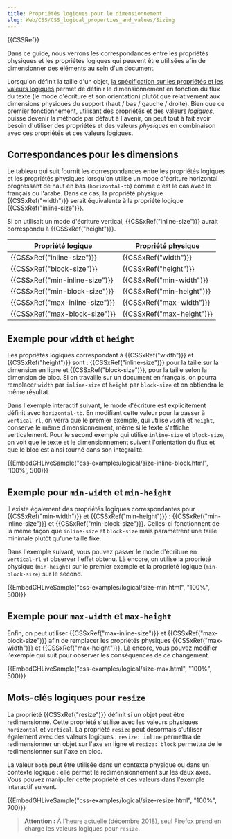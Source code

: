 ```yaml
---
title: Propriétés logiques pour le dimensionnement
slug: Web/CSS/CSS_logical_properties_and_values/Sizing
---
```


{{CSSRef}}

Dans ce guide, nous verrons les correspondances entre les propriétés physiques et les propriétés logiques qui peuvent être utilisées afin de dimensionner des éléments au sein d'un document.

Lorsqu'on définit la taille d'un objet, [la spécification sur les propriétés et les valeurs logiques](https://drafts.csswg.org/css-logical/) permet de définir le dimensionnement en fonction du flux du texte (le mode d'écriture et son orientation) plutôt que relativement aux dimensions physiques du support (haut / bas / gauche / droite). Bien que ce premier fonctionnement, utilisant des propriétés et des valeurs _logiques_, puisse devenir la méthode par défaut à l'avenir, on peut tout à fait avoir besoin d'utiliser des propriétés et des valeurs _physiques_ en combinaison avec ces propriétés et ces valeurs logiques.

## Correspondances pour les dimensions

Le tableau qui suit fournit les correspondances entre les propriétés logiques et les propriétés physiques lorsqu'on utilise un mode d'écriture horizontal progressant de haut en bas (`horizontal-tb`) comme c'est le cas avec le français ou l'arabe. Dans ce cas, la propriété physique {{CSSxRef("width")}} serait équivalente à la propriété logique {{CSSxRef("inline-size")}}.

Si on utilisait un mode d'écriture vertical, {{CSSxRef("inline-size")}} aurait correspondu à {{CSSxRef("height")}}.

| Propriété logique              | Propriété physique        |
| ------------------------------ | ------------------------- |
| {{CSSxRef("inline-size")}}     | {{CSSxRef("width")}}      |
| {{CSSxRef("block-size")}}      | {{CSSxRef("height")}}     |
| {{CSSxRef("min-inline-size")}} | {{CSSxRef("min-width")}}  |
| {{CSSxRef("min-block-size")}}  | {{CSSxRef("min-height")}} |
| {{CSSxRef("max-inline-size")}} | {{CSSxRef("max-width")}}  |
| {{CSSxRef("max-block-size")}}  | {{CSSxRef("max-height")}} |

## Exemple pour `width` et `height`

Les propriétés logiques correspondant à {{CSSxRef("width")}} et {{CSSxRef("height")}} sont : {{CSSxRef("inline-size")}} pour la taille sur la dimension en ligne et {{CSSxRef("block-size")}}, pour la taille selon la dimension de bloc. Si on travaille sur un document en français, on pourra remplacer `width` par `inline-size` et `height` par `block-size` et on obtiendra le même résultat.

Dans l'exemple interactif suivant, le mode d'écriture est explicitement définit avec `horizontal-tb`. En modifiant cette valeur pour la passer à `vertical-rl`, on verra que le premier exemple, qui utilise `width` et `height`, conserve le même dimensionnement, même si le texte s'affiche verticalement. Pour le second exemple qui utilise `inline-size` et `block-size`, on voit que le texte et le dimensionnement suivent l'orientation du flux et que le bloc est ainsi tourné dans son intégralité.

{{EmbedGHLiveSample("css-examples/logical/size-inline-block.html", '100%', 500)}}

## Exemple pour `min-width` et `min-height`

Il existe également des propriétés logiques correspondantes pour {{CSSxRef("min-width")}} et {{CSSxRef("min-height")}} : {{CSSxRef("min-inline-size")}} et {{CSSxRef("min-block-size")}}. Celles-ci fonctionnent de la même façon que `inline-size` et `block-size` mais paramètrent une taille minimale plutôt qu'une taille fixe.

Dans l'exemple suivant, vous pouvez passer le mode d'écriture en `vertical-rl` et observer l'effet obtenu. Là encore, on utilise la propriété physique (`min-height`) sur le premier exemple et la propriété logique (`min-block-size`) sur le second.

{{EmbedGHLiveSample("css-examples/logical/size-min.html", "100%", 500)}}

## Exemple pour `max-width` et `max-height`

Enfin, on peut utiliser {{CSSxRef("max-inline-size")}} et {{CSSxRef("max-block-size")}} afin de remplacer les propriétés physiques {{CSSxRef("max-width")}} et {{CSSxRef("max-height")}}. Là encore, vous pouvez modifier l'exemple qui suit pour observer les conséquences de ce changement.

{{EmbedGHLiveSample("css-examples/logical/size-max.html", "100%", 500)}}

## Mots-clés logiques pour `resize`

La propriété {{CSSxRef("resize")}} définit si un objet peut être redimensionné. Cette propriété s'utilise avec les valeurs physiques `horizontal` et `vertical`. La propriété `resize` peut désormais s'utiliser également avec des valeurs logiques : `resize: inline` permettra de redimensionner un objet sur l'axe en ligne et `resize: block` permettra de le redimensionner sur l'axe en bloc.

La valeur `both` peut être utilisée dans un contexte physique ou dans un contexte logique : elle permet le redimensionnement sur les deux axes. Vous pouvez manipuler cette propriété et ces valeurs dans l'exemple interactif suivant.

{{EmbedGHLiveSample("css-examples/logical/size-resize.html", "100%", 700)}}

> **Attention :** À l'heure actuelle (décembre 2018), seul Firefox prend en charge les valeurs logiques pour `resize`.
